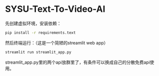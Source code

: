 # SYSU-Text-To-Video-AI

先创建虚拟环境，安装依赖：

``````bash
pip install -r requirements.text
``````

然后终端运行：（这是一个简陋的streamlit web app）

``````bash
streamlit run streamlit_app.py
``````

streamlit_app.py里的两个api放群里了，有条件可以换成自己的分散免费api使用。
